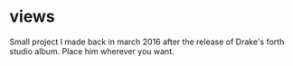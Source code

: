 # views
Small project I made back in march 2016 after the release of Drake's forth studio album. Place him wherever you want.
